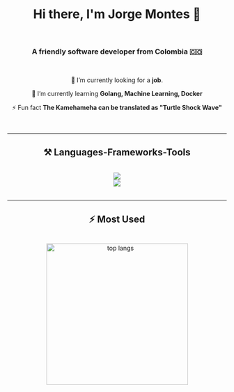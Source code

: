 <!-- ### Hi there 👋-->
<h1 align="center">
    Hi there, I'm Jorge Montes 👋
</h1>
<br/>

<h3 align="center">
    A friendly software developer from Colombia 🇨🇴
</h3>

<br/>

<div align="center">
 
 🔭 I’m currently looking for a **job**.
 
 🌱 I’m currently learning **Golang, Machine Learning, Docker**

 ⚡ Fun fact **The Kamehameha can be translated as "Turtle Shock Wave"**

 </div>
 

<br/>
<hr/>
 
<h2 align="center">⚒️ Languages-Frameworks-Tools</h2>
<br/>
<div align="center">
    <img src="https://skillicons.dev/icons?i=html,css,vscode,github,git,java,go" />
    <br />
    <img src="https://skillicons.dev/icons?i=nodejs,python,javascript,typescript,mongodb,mysql,neovim" /><br>
</div>

<br/>
<hr/>


<h2 align="center">⚡ Most Used</h2>
<br>
<div align=center>
  <img width=325 align="center" src="https://github-readme-stats.vercel.app/api/top-langs/?username=jorgemontess&hide=HTML&langs_count=8&layout=compact&theme=react&border_radius=10&size_weight=0.5&count_weight=0.5&exclude_repo=github-readme-stats" alt="top langs" />
</div>


<br/>


<!--


- 🔭 I’m currently working on ...
- 🌱 I’m currently learning ...
- 👯 I’m looking to collaborate on ...
- 🤔 I’m looking for help with ...
- 💬 Ask me about ...
- 📫 How to reach me: ...
- 😄 Pronouns: ...
- ⚡ Fun fact: ...
-->
